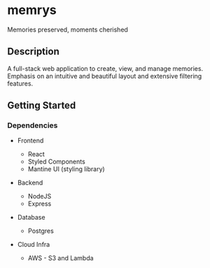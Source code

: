 # memrys

Memories preserved, moments cherished

## Description

A full-stack web application to create, view, and manage memories. Emphasis on an intuitive and beautiful layout and extensive filtering features.
 
## Getting Started

### Dependencies

* Frontend
  * React
  * Styled Components
  * Mantine UI (styling library)

* Backend
  * NodeJS
  * Express

* Database
  * Postgres
 
* Cloud Infra
  * AWS - S3 and Lambda

